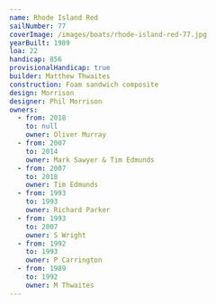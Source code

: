 ```yaml
---
name: Rhode Island Red
sailNumber: 77
coverImage: /images/boats/rhode-island-red-77.jpg
yearBuilt: 1989
loa: 22
handicap: 856
provisionalHandicap: true
builder: Matthew Thwaites
construction: Foam sandwich composite
design: Morrison
designer: Phil Morrison
owners:
  - from: 2018
    to: null
    owner: Oliver Murray
  - from: 2007
    to: 2014
    owner: Mark Sawyer & Tim Edmunds
  - from: 2007
    to: 2018
    owner: Tim Edmunds
  - from: 1993
    to: 1993
    owner: Richard Parker
  - from: 1993
    to: 2007
    owner: S Wright
  - from: 1992
    to: 1993
    owner: P Carrington
  - from: 1989
    to: 1992
    owner: M Thwaites
---
```

